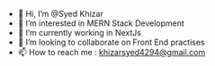 - 👋 Hi, I’m @Syed Khizar
- 👀 I’m interested in MERN Stack Development
- 🌱 I’m currently working in NextJs
- 💞️ I’m looking to collaborate on Front End practises
- 📫 How to reach me : khizarsyed4294@gmail.com
  

<!---
Syed-Khizar-k/Syed-Khizar-k is a ✨ special ✨ repository because its `README.md` (this file) appears on your GitHub profile.
You can click the Preview link to take a look at your changes.
--->
